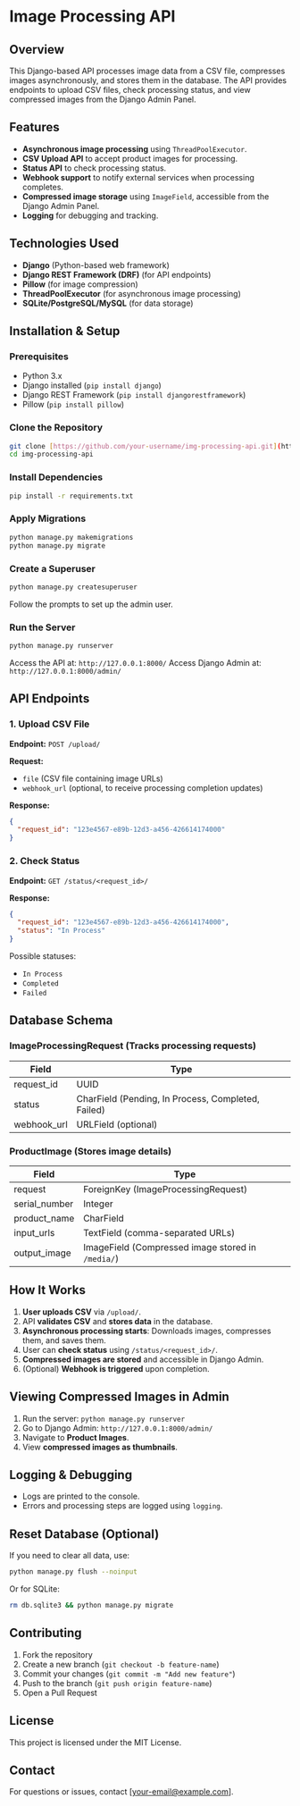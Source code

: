 # Image Processing API

## Overview
This Django-based API processes image data from a CSV file, compresses images asynchronously, and stores them in the database. The API provides endpoints to upload CSV files, check processing status, and view compressed images from the Django Admin Panel.

## Features
- **Asynchronous image processing** using `ThreadPoolExecutor`.
- **CSV Upload API** to accept product images for processing.
- **Status API** to check processing status.
- **Webhook support** to notify external services when processing completes.
- **Compressed image storage** using `ImageField`, accessible from the Django Admin Panel.
- **Logging** for debugging and tracking.

## Technologies Used
- **Django** (Python-based web framework)
- **Django REST Framework (DRF)** (for API endpoints)
- **Pillow** (for image compression)
- **ThreadPoolExecutor** (for asynchronous image processing)
- **SQLite/PostgreSQL/MySQL** (for data storage)

## Installation & Setup

### Prerequisites
- Python 3.x
- Django installed (`pip install django`)
- Django REST Framework (`pip install djangorestframework`)
- Pillow (`pip install pillow`)

### Clone the Repository
```sh
git clone [https://github.com/your-username/img-processing-api.git](https://github.com/Sidi-boi/img_processor_from_csv.git)
cd img-processing-api
```

### Install Dependencies
```sh
pip install -r requirements.txt
```

### Apply Migrations
```sh
python manage.py makemigrations
python manage.py migrate
```

### Create a Superuser
```sh
python manage.py createsuperuser
```
Follow the prompts to set up the admin user.

### Run the Server
```sh
python manage.py runserver
```
Access the API at: `http://127.0.0.1:8000/`
Access Django Admin at: `http://127.0.0.1:8000/admin/`

## API Endpoints

### **1. Upload CSV File**
**Endpoint:** `POST /upload/`

**Request:**
- `file` (CSV file containing image URLs)
- `webhook_url` (optional, to receive processing completion updates)

**Response:**
```json
{
  "request_id": "123e4567-e89b-12d3-a456-426614174000"
}
```

### **2. Check Status**
**Endpoint:** `GET /status/<request_id>/`

**Response:**
```json
{
  "request_id": "123e4567-e89b-12d3-a456-426614174000",
  "status": "In Process"
}
```
Possible statuses:
- `In Process`
- `Completed`
- `Failed`

## Database Schema
### **ImageProcessingRequest** (Tracks processing requests)
| Field | Type |
|--------|------|
| request_id | UUID |
| status | CharField (Pending, In Process, Completed, Failed) |
| webhook_url | URLField (optional) |

### **ProductImage** (Stores image details)
| Field | Type |
|--------|------|
| request | ForeignKey (ImageProcessingRequest) |
| serial_number | Integer |
| product_name | CharField |
| input_urls | TextField (comma-separated URLs) |
| output_image | ImageField (Compressed image stored in `/media/`) |

## How It Works
1. **User uploads CSV** via `/upload/`.
2. API **validates CSV** and **stores data** in the database.
3. **Asynchronous processing starts**: Downloads images, compresses them, and saves them.
4. User can **check status** using `/status/<request_id>/`.
5. **Compressed images are stored** and accessible in Django Admin.
6. (Optional) **Webhook is triggered** upon completion.

## Viewing Compressed Images in Admin
1. Run the server: `python manage.py runserver`
2. Go to Django Admin: `http://127.0.0.1:8000/admin/`
3. Navigate to **Product Images**.
4. View **compressed images as thumbnails**.

## Logging & Debugging
- Logs are printed to the console.
- Errors and processing steps are logged using `logging`.

## Reset Database (Optional)
If you need to clear all data, use:
```sh
python manage.py flush --noinput
```
Or for SQLite:
```sh
rm db.sqlite3 && python manage.py migrate
```

## Contributing
1. Fork the repository
2. Create a new branch (`git checkout -b feature-name`)
3. Commit your changes (`git commit -m "Add new feature"`)
4. Push to the branch (`git push origin feature-name`)
5. Open a Pull Request

## License
This project is licensed under the MIT License.

## Contact
For questions or issues, contact [your-email@example.com].

